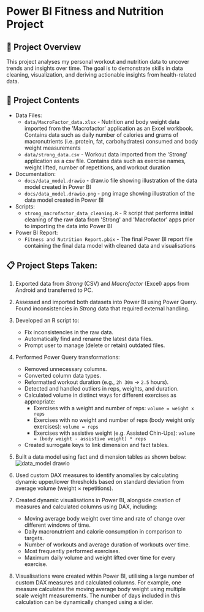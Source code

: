 # Power BI Fitness and Nutrition Project
## 🔎 Project Overview
This project analyses my personal workout and nutrition data to uncover trends and insights over time. The goal is to demonstrate skills in data cleaning, visualization, and deriving actionable insights from health-related data.

## 📁 Project Contents
- Data Files:
  - `data/MacroFactor_data.xlsx` - Nutrition and body weight data imported from the 'Macrofactor' application as an Excel workbook. Contains data such as daily number of calories and grams of macronutrients (i.e. protein, fat, carbohydrates) consumed and body weight measurements
  - `data/strong_data.csv` - Workout data imported from the 'Strong' application as a csv file. Contains data such as exercise names, weight lifted, number of repetitions, and workout duration
- Documentation:
  - `docs/data_model.drawio` - draw.io file showing illustration of the data model created in Power BI
  - `docs/data_model.drawio.png` - png image showing illustration of the data model created in Power BI
- Scripts:
  - `strong_macrofactor_data_cleaning.R` - R script that performs initial cleaning of the raw data from 'Strong' and 'Macrofactor' apps prior to importing the data into Power BI
- Power BI Report:
  - `Fitness and Nutrition Report.pbix` - The final Power BI report file containing the final data model with cleaned data and visualisations
 
## 📋 Project Steps Taken:
1. Exported data from *Strong* (CSV) and *Macrofactor* (Excel) apps from Android and transferred to PC.
2. Assessed and imported both datasets into Power BI using Power Query. Found inconsistencies in *Strong* data that required external handling.
3. Developed an R script to:
   - Fix inconsistencies in the raw data.
   - Automatically find and rename the latest data files.
   - Prompt user to manage (delete or retain) outdated files.
4. Performed Power Query transformations:
     - Removed unnecessary columns.
     - Converted column data types.
     - Reformatted workout duration (e.g., `2h 30m` → `2.5` hours).
     - Detected and handled outliers in reps, weights, and duration.
     - Calculated volume in distinct ways for different exercises as appropriate:
       - Exercises with a weight and number of reps: `volume = weight x reps`
       - Exercises with no weight and number of reps (body weight only exercises): `volume = reps`
       - Exercises with assistive weight (e.g. Assisted Chin-Ups): `volume = (body weight - assistive weight) * reps`
     - Created surrogate keys to link dimension and fact tables.
5. Built a data model using fact and dimension tables as shown below:
![data_model drawio](https://github.com/user-attachments/assets/c8e56687-137f-4275-a4f6-effddd82ad10)
6. Used custom DAX measures to identify anomalies by calculating dynamic upper/lower thresholds based on standard deviation from average volume (weight × repetitions).
7. Created dynamic visualisations in Power BI, alongside creation of measures and calculated columns using DAX, including:
    - Moving average body weight over time and rate of change over different windows of time.
    - Daily macronutrient and calorie consumption in comparison to targets.
    - Number of workouts and average duration of workouts over time.
    - Most frequently performed exercises.
    - Maximum daily volume and weight lifted over time for every exercise.

9. Visualisations were created within Power BI, utilising a large number of custom DAX measures and calculated columns. For example, one measure calculates the moving average body weight using multiple scale weight measurements. The number of days included in this calculation can be dynamically changed using a slider.
